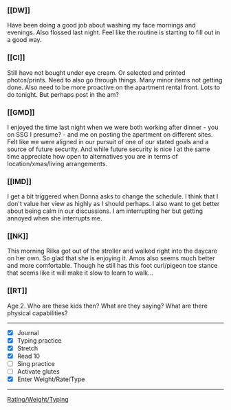### [[DW]]
Have been doing a good job about washing my face mornings and evenings. Also flossed last night. Feel like the routine is starting to fill out in a good way.

### [[CI]]
Still have not bought under eye cream. Or selected and printed photos/prints. Need to also go through things. Many minor items not getting done. Also need to be more proactive on the apartment rental front. Lots to do tonight. But perhaps post in the am?

### [[GMD]]
I enjoyed the time last night when we were both working after dinner - you on SSG I presume? - and me on posting the apartment on different sites. Felt like we were aligned in our pursuit of one of our stated goals and a source of future security. And while future security is nice I at the same time appreciate how open to alternatives you are in terms of location/xmas/living arrangements.

### [[IMD]]
I get a bit triggered when Donna asks to change the schedule. I think that I don't value her view as highly as I should perhaps. I also want to get better about being calm in our discussions. I am interrupting her but getting annoyed when she interrupts me.

### [[NK]]
This morning Rilka got out of the stroller and walked right into the daycare on her own. So glad that she is enjoying it. Amos also seems much better and more comfortable. Though he still has this foot curl/pigeon toe stance that seems like it will make it slow to learn to walk...

### [[RT]]
Age 2. Who are these kids then? What are they saying? What are there physical capabilities?

---
- [x] Journal
- [x] Typing practice
- [x] Stretch
- [x] Read 10
- [ ] Sing practice
- [ ] Activate glutes
- [x] Enter Weight/Rate/Type
---

[Rating/Weight/Typing](https://docs.google.com/spreadsheets/d/1p6cinTqipnxyiSCgPBAWp2cAHA5q6P0NL58bNCxedCY/edit#gid=0)
